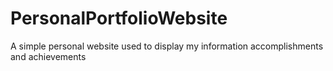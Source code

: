 # PersonalPortfolioWebsite
 A simple personal website used to display my information accomplishments and achievements
